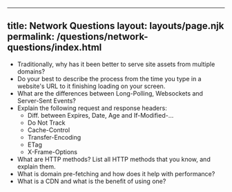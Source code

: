 ***

## title: Network Questions&#xA;layout: layouts/page.njk&#xA;permalink: /questions/network-questions/index.html

*   Traditionally, why has it been better to serve site assets from multiple domains?
*   Do your best to describe the process from the time you type in a website's URL to it finishing loading on your screen.
*   What are the differences between Long-Polling, Websockets and Server-Sent Events?
*   Explain the following request and response headers:
    *   Diff. between Expires, Date, Age and If-Modified-...
    *   Do Not Track
    *   Cache-Control
    *   Transfer-Encoding
    *   ETag
    *   X-Frame-Options
*   What are HTTP methods? List all HTTP methods that you know, and explain them.
*   What is domain pre-fetching and how does it help with performance?
*   What is a CDN and what is the benefit of using one?
